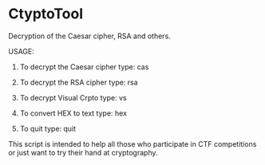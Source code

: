 # CtyptoTool
Decryption of the Caesar cipher, RSA and others.

USAGE:

1) To decrypt the Сaesar cipher type: cas

2) To decrypt the RSA cipher type: rsa

3) To decrypt Visual Crpto type: vs

4) To convert HEX to text type: hex

5) To quit type: quit

This script is intended to help all those who participate in CTF competitions or just want to try their hand at cryptography.
